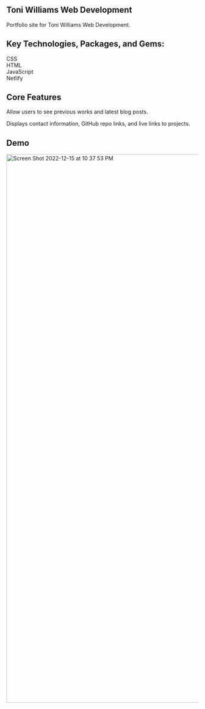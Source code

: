 ## Toni Williams Web Development 

Portfolio site for Toni Williams Web Development.

## Key Technologies, Packages, and Gems:

CSS <br>
HTML<br>
JavaScript <br>
Netlify

## Core Features
Allow users to see previous works and latest blog posts. <br>

Displays contact information, GitHub repo links, and live links to projects. <br>


## Demo
<img width="1438" alt="Screen Shot 2022-12-15 at 10 37 53 PM" src="https://user-images.githubusercontent.com/100317017/208016530-88948907-4eee-45be-aebf-b30580d4203c.png">

